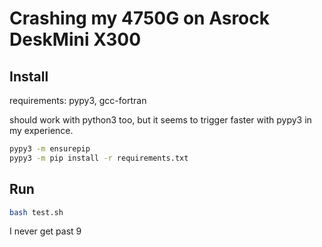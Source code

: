 # Crashing my 4750G on Asrock DeskMini X300

## Install

requirements: pypy3, gcc-fortran

should work with python3 too, but it seems to trigger faster with pypy3 in my experience.

```bash
pypy3 -m ensurepip
pypy3 -m pip install -r requirements.txt
```

## Run
```bash
bash test.sh
```

I never get past 9
